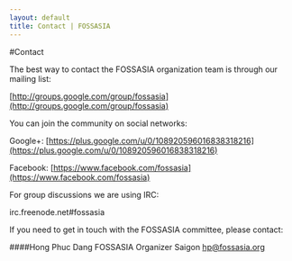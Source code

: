 ```yaml
---
layout: default
title: Contact | FOSSASIA
---
```


#Contact

The best way to contact the FOSSASIA organization team is through our mailing list:

[http://groups.google.com/group/fossasia](http://groups.google.com/group/fossasia)

You can join the community on social networks:

Google+: [https://plus.google.com/u/0/108920596016838318216](https://plus.google.com/u/0/108920596016838318216)

Facebook: [https://www.facebook.com/fossasia](https://www.facebook.com/fossasia)

For group discussions we are using IRC:

irc.freenode.net#fossasia

If you need to get in touch with the FOSSASIA committee, please contact:

####Hong Phuc Dang
FOSSASIA Organizer Saigon
[hp@fossasia.org](mailto:hp@fossasia.org)